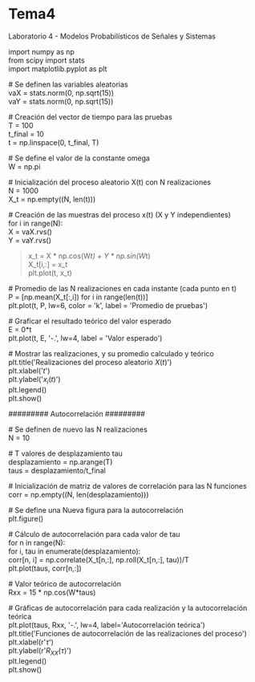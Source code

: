 # Tema4
Laboratorio 4 - Modelos Probabilísticos de Señales y Sistemas

import numpy as np  
from scipy import stats  
import matplotlib.pyplot as plt 

<!-- Bloques de código -->

\# Se definen las variables aleatorias  
vaX = stats.norm(0, np.sqrt(15))   
vaY = stats.norm(0, np.sqrt(15))  

\# Creación del vector de tiempo para las pruebas  
T = 100  			
t_final = 10      	
t = np.linspace(0, t_final, T)    

\# Se define el valor de la constante omega    
W = np.pi   

\# Inicialización del proceso aleatorio X(t) con N realizaciones    
N = 1000  
X_t = np.empty((N, len(t)))  

\# Creación de las muestras del proceso x(t) (X y Y independientes)  
for i in range(N):  
X = vaX.rvs()  
Y = vaY.rvs()  
>x_t = X * np.cos(W*t) + Y * np.sin(W*t)  
>X_t[i,:] = x_t  
>plt.plot(t, x_t)   

\# Promedio de las N realizaciones en cada instante (cada punto en t)     
P = [np.mean(X_t[:,i]) for i in range(len(t))]  
plt.plot(t, P, lw=6, color = 'k', label = 'Promedio de pruebas')  

\# Graficar el resultado teórico del valor esperado  
E = 0*t  
plt.plot(t, E, '-.', lw=4, label = 'Valor esperado')  

\# Mostrar las realizaciones, y su promedio calculado y teórico  
plt.title('Realizaciones del proceso aleatorio $X(t)$')  
plt.xlabel('$t$')  
plt.ylabel('$x_i(t)$')  
plt.legend()  
plt.show()  

######### Autocorrelación #########  

\# Se definen de nuevo las N realizaciones  
N = 10  

\# T valores de desplazamiento tau  
desplazamiento = np.arange(T)  
taus = desplazamiento/t_final  

\# Inicialización de matriz de valores de correlación para las N funciones  
corr = np.empty((N, len(desplazamiento)))  

\# Se define una Nueva figura para la autocorrelación  
plt.figure()  

\# Cálculo de autocorrelación para cada valor de tau  
for n in range(N):  
	for i, tau in enumerate(desplazamiento):  
		corr[n, i] = np.correlate(X_t[n,:], np.roll(X_t[n,:], tau))/T  
	plt.plot(taus, corr[n,:])  

\# Valor teórico de autocorrelación  
Rxx = 15 * np.cos(W*taus)  

\# Gráficas de autocorrelación para cada realización y la autocorrelación teórica  
plt.plot(taus, Rxx, '-.', lw=4, label='Autocorrelación teórica')  
plt.title('Funciones de autocorrelación de las realizaciones del proceso')  
plt.xlabel(r'$\tau$')  
plt.ylabel(r'$R_{XX}(\tau)$')  
plt.legend()  
plt.show()  
